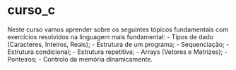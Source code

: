 # curso_c
Neste curso vamos aprender sobre os seguintes tópicos fundamentais com exercícios resolvidos na linguagem mais fundamental: - Tipos de dado (Caracteres, Inteiros, Reais); - Estrutura de um programa; - Sequenciação; - Estrutura condicional; - Estrutura repetitiva; - Arrays (Vetores e Matrizes); - Ponteiros; - Controlo da memória dinamicamente.
